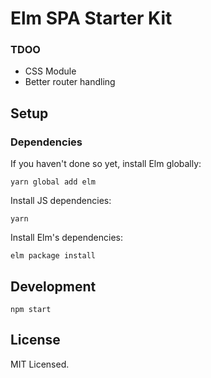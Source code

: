 # Elm SPA Starter Kit


### TDOO

* CSS Module
* Better router handling



## Setup


### Dependencies

If you haven't done so yet, install Elm globally:
```
yarn global add elm
```

Install JS dependencies:
```
yarn
```

Install Elm's dependencies:
```
elm package install
```


## Development

```
npm start
```


## License

MIT Licensed.
